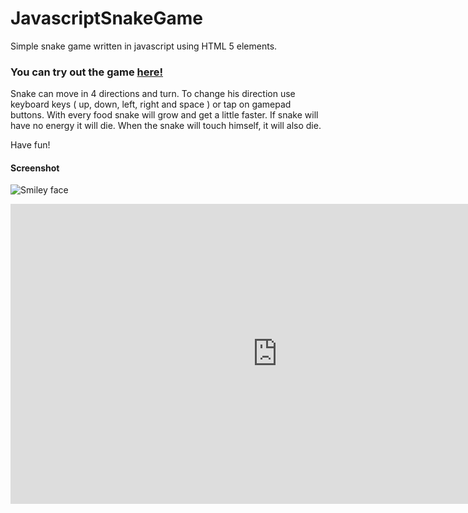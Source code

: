 # JavascriptSnakeGame

<p>
	Simple snake game written in javascript using HTML 5 elements.
</p>
<h3>
	You can try out the game <a href='https://cdn.rawgit.com/opam/JavascriptSnakeGame/2aec356c/snakegame.html'>here!</a>
</h3>
<p>
	Snake can move in 4 directions and turn. To change his direction use keyboard keys ( up, down, left, right and space ) or tap on gamepad buttons.
	With every food snake will grow and get a little faster. If snake will have no energy it will die. When the snake will touch himself, it will also die. 
</p>
<p>
	Have fun!
</p>
<p style='max-width:360px;'>
	<h4>Screenshot</h4>
	<img src="https://raw.githubusercontent.com/opam/JavascriptSnakeGame/master/img/screenshot.png" alt="Smiley face">
</p>


<iframe width="854" height="480" src="https://cdn.rawgit.com/opam/JavascriptSnakeGame/2aec356c/snakegame.html" frameborder="0" allowfullscreen></iframe>
          
